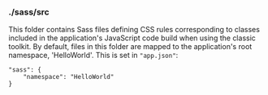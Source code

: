 ### ./sass/src

This folder contains Sass files defining CSS rules corresponding to classes
included in the application's JavaScript code build when using the classic toolkit.
By default, files in this folder are mapped to the application's root namespace, 'HelloWorld'.
This is set in `"app.json"`:

    "sass": {
        "namespace": "HelloWorld"
    }